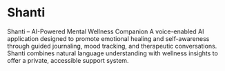 # Shanti
Shanti – AI-Powered Mental Wellness Companion A voice-enabled AI application designed to promote emotional healing and self-awareness through guided journaling, mood tracking, and therapeutic conversations. Shanti combines natural language understanding with wellness insights to offer a private, accessible support system.
